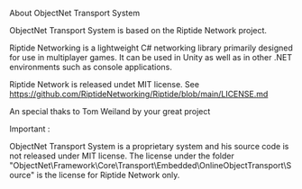 About ObjectNet Transport System

ObjectNet Transport System is based on the Riptide Network project.

Riptide Networking is a lightweight C# networking library primarily designed for use in multiplayer games. 
It can be used in Unity as well as in other .NET environments such as console applications.

Riptide Network is released undet MIT license. See https://github.com/RiptideNetworking/Riptide/blob/main/LICENSE.md

An special thaks to Tom Weiland by your great project

Important :

ObjectNet Transport System is a proprietary system and his source code is not released under MIT license.
The license under the folder "ObjectNet\Framework\Core\Transport\Embedded\OnlineObjectTransport\Source" is the license for Riptide Network only.